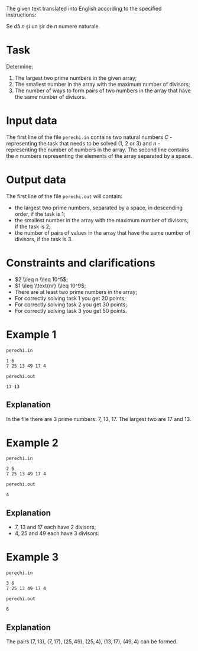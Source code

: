 The given text translated into English according to the specified instructions:

Se dă $n$ și un șir de $n$ numere naturale.

# Task
Determine:
1. The largest two prime numbers in the given array;
2. The smallest number in the array with the maximum number of divisors;
3. The number of ways to form pairs of two numbers in the array that have the same number of divisors.

# Input data

The first line of the file `perechi.in` contains two natural numbers $C$ - representing the task that needs to be solved ($1$, $2$ or $3$) and $n$ - representing the number of numbers in the array. The second line contains the $n$ numbers representing the elements of the array separated by a space.

# Output data

The first line of the file `perechi.out` will contain:
- the largest two prime numbers, separated by a space, in descending order, if the task is $1$;
- the smallest number in the array with the maximum number of divisors, if the task is $2$;
- the number of pairs of values in the array that have the same number of divisors, if the task is $3$.

# Constraints and clarifications
- $2 \\leq n \\leq 10^5$;
- $1 \\leq \\text{nr} \\leq 10^9$;
- There are at least two prime numbers in the array;
- For correctly solving task $1$ you get $20$ points;
- For correctly solving task $2$ you get $30$ points;
- For correctly solving task $3$ you get $50$ points.

# Example 1

`perechi.in`
```
1 6
7 25 13 49 17 4 
```

`perechi.out`
```
17 13
```

## Explanation

In the file there are $3$ prime numbers: $7$, $13$, $17$.
The largest two are $17$ and $13$.

# Example 2

`perechi.in`
```
2 6
7 25 13 49 17 4 
```

`perechi.out`
```
4
```

## Explanation

* $7$, $13$ and $17$ each have $2$ divisors;
* $4$, $25$ and $49$ each have $3$ divisors.

# Example 3

`perechi.in`
```
3 6
7 25 13 49 17 4 
```

`perechi.out`
```
6
```

## Explanation
The pairs $(7,13)$, $(7,17)$, $(25,49)$, $(25,4)$, $(13,17)$, $(49,4)$ can be formed.